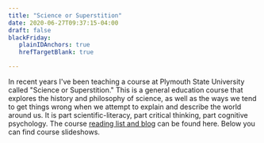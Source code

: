 ```yaml
---
title: "Science or Superstition"
date: 2020-06-27T09:37:15-04:00
draft: false
blackFriday: 
   plainIDAnchors: true
   hrefTargetBlank: true

---
```


In recent years I've been teaching a course at Plymouth State University called "Science or Superstition." This is a general education course that explores the history and philosophy of science, as well as the ways we tend to get things wrong when we attempt to explain and describe the world around us. <!--more--> It is part scientific-literacy, part critical thinking, part cognitive psychology. The course <a href="http://www.6worlds.net/science-blog/" class="green-link" target="_blank">reading list and blog</a> can be found here. Below you can find course slideshows.